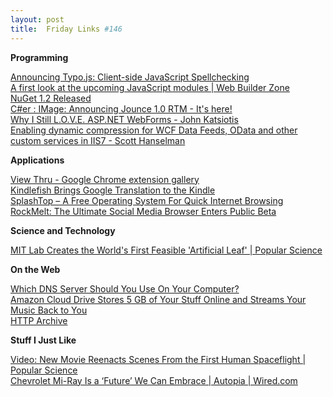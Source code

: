 ```yaml
---
layout: post
title:  Friday Links #146
---
```

**Programming**

[Announcing Typo.js: Client-side JavaScript Spellchecking](http://www.chrisfinke.com/2011/03/31/announcing-typo-js-client-side-javascript-spellchecking/?utm_source=javascriptweekly&utm_medium=email)   
[A first look at the upcoming JavaScript modules | Web Builder Zone](http://css.dzone.com/articles/first-look-upcoming-javascript?utm_source=feedburner&utm_medium=feed&utm_campaign=Feed%3A+zones%2Fcss+%28CSS+Zone%29)   
[NuGet 1.2 Released ](http://haacked.com/archive/2011/03/30/nuget-1-2-released.aspx?utm_source=feedburner&utm_medium=feed&utm_campaign=Feed%3A+haacked+%28you%27ve+been+HAACKED%29)   
[C#er : IMage: Announcing Jounce 1.0 RTM - It's here!](http://csharperimage.jeremylikness.com/2011/03/announcing-jounce-10-rtm-its-here.html?utm_source=feedburner&utm_medium=feed&utm_campaign=Feed%3A+CSharperImage+%28C%23er+%3A+IMage%29)   
[Why I Still L.O.V.E. ASP.NET WebForms - John Katsiotis](http://john.katsiotis.com/blog/why-i-still-l.o.v.e.-asp.net-webforms)   
[Enabling dynamic compression for WCF Data Feeds, OData and other custom services in IIS7 - Scott Hanselman ](http://www.hanselman.com/blog/EnablingDynamicCompressionGzipDeflateForWCFDataFeedsODataAndOtherCustomServicesInIIS7.aspx?utm_source=feedburner&utm_medium=feed&utm_campaign=Feed%3A+ScottHanselman+%28Scott+Hanselman+-+ComputerZen.com%29)   


**Applications**

[View Thru - Google Chrome extension gallery](https://chrome.google.com/extensions/detail/jkncfnbcgbclefkbknfdbngiegdppgdd?hl=en)   
[Kindlefish Brings Google Translation to the Kindle](http://lifehacker.com/#!5785837/kindlefish-brings-google-translation-to-the-kindle)   
[SplashTop – A Free Operating System For Quick Internet Browsing ](http://www.makeuseof.com/tag/splashtop-free-operating-system-quick-internet-browsing/)   
[RockMelt: The Ultimate Social Media Browser Enters Public Beta ](http://www.makeuseof.com/tag/rockmelt-ultimate-social-media-browser-enters-public-beta/)

**Science and Technology**

[MIT Lab Creates the World's First Feasible 'Artificial Leaf' | Popular Science](http://www.popsci.com/science/article/2011-03/mit-lab-creates-worlds-first-practical-artificial-leaf)

**On the Web**

[Which DNS Server Should You Use On Your Computer?](http://www.labnol.org/software/compare-dns-server-speed/18988/)   
[Amazon Cloud Drive Stores 5 GB of Your Stuff Online and Streams Your Music Back to You](http://lifehacker.com/#!5786686/amazon-cloud-drive-stores-5-gb-of-your-stuff-online-and-streams-your-music-back-to-you)   
[HTTP Archive ](http://httparchive.org/)

**Stuff I Just Like**

[Video: New Movie Reenacts Scenes From the First Human Spaceflight | Popular Science](http://www.popsci.com/technology/article/2011-03/video-new-movie-recreates-scenes-first-human-spaceflight)   
[Chevrolet Mi-Ray Is a ‘Future’ We Can Embrace | Autopia | Wired.com ](http://www.wired.com/autopia/2011/03/chevrolet-mi-ray/)
